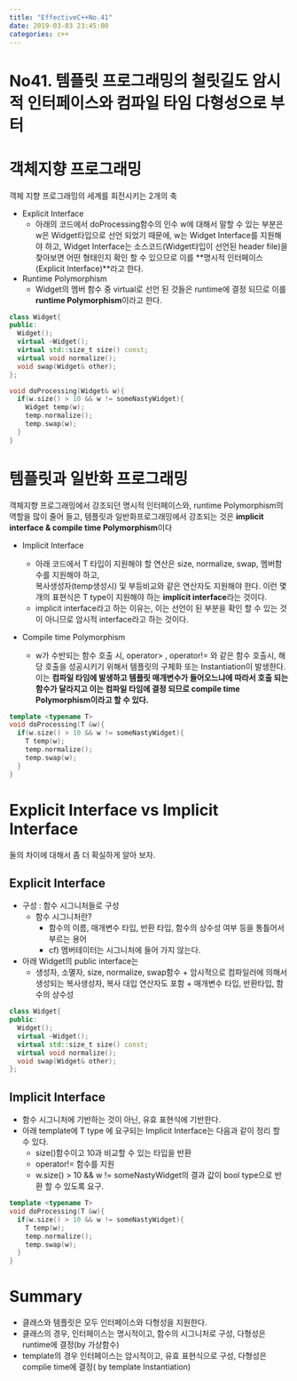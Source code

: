 ```yaml
---
title: "EffectiveC++No.41"
date: 2019-03-03 23:45:00
categories: c++
---
```

# No41. 템플릿 프로그래밍의 철릿길도 암시적 인터페이스와 컴파일 타임 다형성으로 부터

# 객체지향 프로그래밍
객체 지향 프로그래밍의 세계를 회전시키는 2개의 축
- Explicit Interface
  - 아래의 코드에서 doProcessing함수의 인수 w에 대해서 말할 수 있는 부분은 w은 Widget타입으로 선언 되었기 때문에, w는 Widget Interface를 지원해야 하고, Widget Interface는 소스코드(Widget타입이 선언된 header file)을 찾아보면 어떤 형태인지 확인 할 수 있으므로 이를 **명시적 인터페이스(Explicit Interface)**라고 한다.
- Runtime Polymorphism
  - Widget의 멤버 함수 중 virtual로 선언 된 것들은 runtime에 결정 되므로 이를 **runtime Polymorphism**이라고 한다.

```c++
class Widget{
public:
  Widget();
  virtual ~Widget();
  virtual std::size_t size() const;
  virtual void normalize();
  void swap(Widget& other);
};

void doProcessing(Widget& w){
  if(w.size() > 10 && w != someNastyWidget){
    Widget temp(w);
    temp.normalize();
    temp.swap(w);
  }
}
```


# 템플릿과 일반화 프로그래밍

객체지향 프로그래밍에서 강조되던 명시적 인터페이스와, runtime Polymorphism의 역할을 많이 줄어 들고, 템플릿과 일반화프로그래밍에서 강조되는 것은 **implicit interface & compile time Polymorphism**이다

- Implicit Interface
  - 아래 코드에서 T 타입이 지원해야 할 연산은 size, normalize, swap, 멤버함수를 지원해야 하고,<br/> 복사생성자(temp생성시) 및 부등비교와 같은 연산자도 지원해야 한다. 이런 몇개의 표현식은 T type이 지원해야 하는 **implicit interface**라는 것이다.
  - implicit interface라고 하는 이유는, 이는 선언이 된 부분을 확인 할 수 있는 것이 아니므로 암시적 interface라고 하는 것이다.

- Compile time Polymorphism
  - w가 수반되는 함수 호출 시, operator> , operator!= 와 같은 함수 호출시, 해당 호출을 성공시키기 위해서 템플릿의 구체화 또는 Instantiation이 발생한다. 이는 **컴파일 타임에 발생하고 템플릿 매개변수가 들어오느냐에 따라서 호출 되는 함수가 달라지고 이는 컴파일 타임에 결정 되므로 compile time Polymorphism이라고 할 수 있다.**

```c++
template <typename T>
void doProcessing(T &w){
  if(w.size() > 10 && w != someNastyWidget){
    T temp(w);
    temp.normalize();
    temp.swap(w);
  }
}
```

# Explicit Interface vs Implicit Interface
둘의 차이에 대해서 좀 더 확실하게 알아 보자.

## Explicit Interface

- 구성 : 함수 시그니처들로 구성
  - 함수 시그니처란?
    - 함수의 이름, 매개변수 타입, 반환 타입, 함수의 상수성 여부 등을 통틀어서 부르는 용어
    - cf) 멤버테이터는 시그니처에 들어 가지 않는다.
- 아래 Widget의 public interface는
  - 생성자, 소멸자, size, normalize, swap함수 + 암시적으로 컴파일러에 의해서 생성되는 복사생성자, 복사 대입 연산자도 포함 + 매개변수 타입, 반환타입, 함수의 상수성

```c++
class Widget{
public:
  Widget();
  virtual ~Widget();
  virtual std::size_t size() const;
  virtual void normalize();
  void swap(Widget& other);
};
```

## Implicit Interface

- 함수 시그니처에 기반하는 것이 아닌, 유효 표현식에 기반한다.
- 아래 template에 T type 에 요구되는 Implicit Interface는 다음과 같이 정리 할 수 있다.
    - size()함수이고 10과 비교할 수 있는 타입을 반환
    - operator!= 함수를 지원
    - w.size() > 10 && w != someNastyWidget의 결과 값이 bool type으로 반환 할 수 있도록 요구.
```c++
template <typename T>
void doProcessing(T &w){
  if(w.size() > 10 && w != someNastyWidget){
    T temp(w);
    temp.normalize();
    temp.swap(w);
  }
}
```

# Summary
- 클래스와 템플릿은 모두 인터페이스와 다형성을 지원한다.
- 클래스의 경우, 인터페이스는 명시적이고, 함수의 시그니처로 구성, 다형성은 runtime에 결정(by 가상함수)
- template의 경우 인터페이스는 암시적이고, 유효 표현식으로 구성, 다형성은 complie time에 결정( by template Instantiation)
